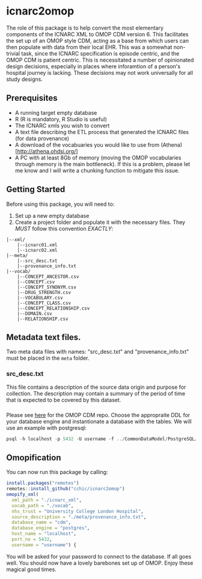 # icnarc2omop

The role of this package is to help convert the most elementary components of the ICNARC XML to OMOP CDM version 6. This facilitates the set up of an OMOP style CDM, acting as a base from which users can then populate with data from their local EHR. This was a somewhat non-trivial task, since the ICNARC specification is episode centric, and the OMOP CDM is patient centric. This is necessitated a number of opinionated design decisions, especially in places where inforamtion of a person's hospital journey is lacking. These decisions may not work universally for all study designs.

## Prerequisites

- A running target empty database
- R (R is mandatory, R Studio is useful)
- The ICNARC xmls you wish to convert
- A text file describing the ETL process that generated the ICNARC files (for data provenance)
- A download of the vocabuaries you would like to use from (Athena)[http://athena.ohdsi.org/]
- A PC with at least 8Gb of memory (moving the OMOP vocabularies through memory is the main bottleneck). If this is a problem, please let me know and I will write a chunking function to mitigate this issue.

## Getting Started

Before using this package, you will need to:

1. Set up a new empty database
2. Create a project folder and populate it with the necessary files. They *MUST* follow this convention *EXACTLY*:

```
|--xml/
    |--icnarc01.xml
    |--icnarc02.xml
|--meta/
    |--src_desc.txt
    |--provenance_info.txt
|--vocab/
    |--CONCEPT_ANCESTOR.csv
    |--CONCEPT.csv
    |--CONCEPT_SYNONYM.csv
    |--DRUG_STRENGTH.csv
    |--VOCABULARY.csv
    |--CONCEPT_CLASS.csv
    |--CONCEPT_RELATIONSHIP.csv
    |--DOMAIN.csv
    |--RELATIONSHIP.csv
```

## Metadata text files.

Two meta data files with names: "src_desc.txt" and "provenance_info.txt" must be placed in the `meta` folder.

### src_desc.txt

This file contains a description of the source data origin and purpose for collection. The description may contain a summary of the period of time that is expected to be covered by this dataset.

###

Please see [here](https://github.com/OHDSI/CommonDataModel) for the OMOP CDM repo. Choose the appropraite DDL for your database engine and instantionate a database with the tables. We will use an example with postgresql:

```sql
psql -h localhost -p 5432 -U username -f ../CommonDataModel/PostgreSQL/OMOP\ CDM\ postgresql\ ddl.txt cdm
```

## Omopification

You can now run this package by calling:

```r
install.packages("remotes")
remotes::install_github("cchic/icnarc2omop")
omopify_xml(
  xml_path = "./icnarc_xml",
  vocab_path = "./vocab",
  nhs_trust = "University College London Hospital",
  source_description = "./meta/provenance_info.txt",
  database_name = "cdm",
  database_engine = "postgres",
  host_name = "localhost",
  port_no = 5432,
  username = "username") {
```

You will be asked for your password to connect to the database. If all goes well. You should now have a lovely barebones set up of OMOP. Enjoy these magical good times.
